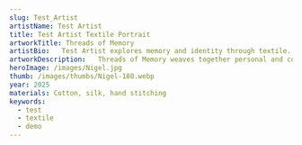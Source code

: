 ```yaml
---
slug: Test_Artist
artistName: Test Artist
title: Test Artist Textile Portrait
artworkTitle: Threads of Memory
artistBio:   Test Artist explores memory and identity through textile.
artworkDescription:   Threads of Memory weaves together personal and collective stories.
heroImage: /images/Nigel.jpg
thumb: /images/thumbs/Nigel-180.webp
year: 2025
materials: Cotton, silk, hand stitching
keywords:
  - test
  - textile
  - demo
---
```

